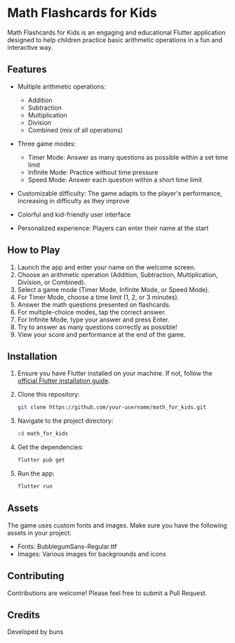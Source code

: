 # Math Flashcards for Kids

Math Flashcards for Kids is an engaging and educational Flutter application designed to help children practice basic arithmetic operations in a fun and interactive way.

## Features

- Multiple arithmetic operations:

  - Addition
  - Subtraction
  - Multiplication
  - Division
  - Combined (mix of all operations)

- Three game modes:

  - Timer Mode: Answer as many questions as possible within a set time limit
  - Infinite Mode: Practice without time pressure
  - Speed Mode: Answer each question within a short time limit

- Customizable difficulty: The game adapts to the player's performance, increasing in difficulty as they improve

- Colorful and kid-friendly user interface

- Personalized experience: Players can enter their name at the start

## How to Play

1. Launch the app and enter your name on the welcome screen.
2. Choose an arithmetic operation (Addition, Subtraction, Multiplication, Division, or Combined).
3. Select a game mode (Timer Mode, Infinite Mode, or Speed Mode).
4. For Timer Mode, choose a time limit (1, 2, or 3 minutes).
5. Answer the math questions presented on flashcards.
6. For multiple-choice modes, tap the correct answer.
7. For Infinite Mode, type your answer and press Enter.
8. Try to answer as many questions correctly as possible!
9. View your score and performance at the end of the game.

## Installation

1. Ensure you have Flutter installed on your machine. If not, follow the [official Flutter installation guide](https://flutter.dev/docs/get-started/install).

2. Clone this repository:

   ```bash
   git clone https://github.com/your-username/math_for_kids.git
   ```

3. Navigate to the project directory:

   ```bash
   cd math_for_kids
   ```

4. Get the dependencies:

   ```bash
   flutter pub get
   ```

5. Run the app:
   ```bash
   flutter run
   ```

## Assets

The game uses custom fonts and images. Make sure you have the following assets in your project:

- Fonts: BubblegumSans-Regular.ttf
- Images: Various images for backgrounds and icons

## Contributing

Contributions are welcome! Please feel free to submit a Pull Request.

## Credits

Developed by buns
